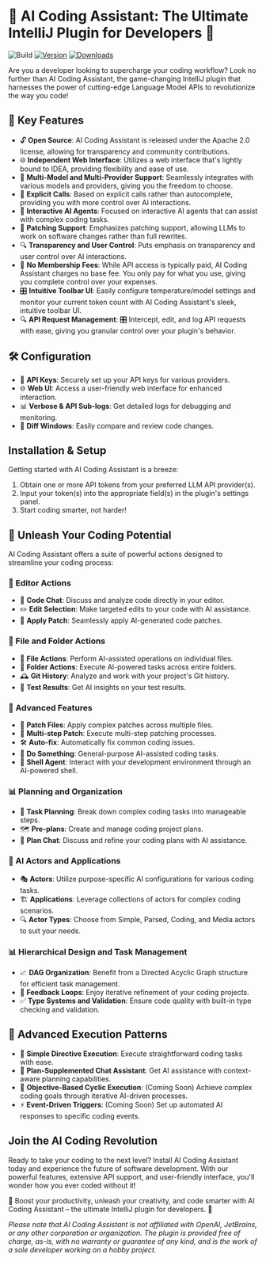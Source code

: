 # 🚀 AI Coding Assistant: The Ultimate IntelliJ Plugin for Developers 🌟

![Build](https://github.com/SimiaCryptus/intellij-aicoder/workflows/Build/badge.svg)
[![Version](https://img.shields.io/jetbrains/plugin/v/20724-ai-coding-assistant.svg)](https://plugins.jetbrains.com/plugin/20724-ai-coding-assistant)
[![Downloads](https://img.shields.io/jetbrains/plugin/d/20724-ai-coding-assistant.svg)](https://plugins.jetbrains.com/plugin/20724-ai-coding-assistant)

<!-- Plugin description -->

Are you a developer looking to supercharge your coding workflow? Look no further than AI Coding Assistant, the
game-changing IntelliJ plugin that harnesses the power of cutting-edge Language Model APIs to revolutionize the way you
code!


## 🌟 Key Features

* 🔓 **Open Source**: AI Coding Assistant is released under the Apache 2.0 license, allowing for transparency and community contributions.
* 🌐 **Independent Web Interface**: Utilizes a web interface that's lightly bound to IDEA, providing flexibility and ease of use.
* 🔀 **Multi-Model and Multi-Provider Support**: Seamlessly integrates with various models and providers, giving you the freedom to choose.
* 🎯 **Explicit Calls**: Based on explicit calls rather than autocomplete, providing you with more control over AI interactions.
* 🤖 **Interactive AI Agents**: Focused on interactive AI agents that can assist with complex coding tasks.
* 🔧 **Patching Support**: Emphasizes patching support, allowing LLMs to work on software changes rather than full rewrites.
* 🔍 **Transparency and User Control**: Puts emphasis on transparency and user control over AI interactions.
* 💸 **No Membership Fees**: While API access is typically paid, AI Coding Assistant charges no base fee. You only pay
  for what you use, giving you complete control over your expenses.
* 🎛️ **Intuitive Toolbar UI**: Easily configure temperature/model settings and monitor your current token count with AI
  Coding Assistant's sleek, intuitive toolbar UI.
* 🔍 **API Request Management**: 🎛️ Intercept, edit, and log API requests with ease, giving you granular control over your
  plugin's behavior.


## 🛠️ Configuration

* 🔑 **API Keys**: Securely set up your API keys for various providers.
* 🌐 **Web UI**: Access a user-friendly web interface for enhanced interaction.
* 📊 **Verbose & API Sub-logs**: Get detailed logs for debugging and monitoring.
* 🔄 **Diff Windows**: Easily compare and review code changes.


## **Installation & Setup**

Getting started with AI Coding Assistant is a breeze:

1. Obtain one or more API tokens from your preferred LLM API provider(s).
2. Input your token(s) into the appropriate field(s) in the plugin's settings panel.
3. Start coding smarter, not harder!

## 🚀 Unleash Your Coding Potential

AI Coding Assistant offers a suite of powerful actions designed to streamline your coding process:

### 📝 Editor Actions
* 💬 **Code Chat**: Discuss and analyze code directly in your editor.
* ✏️ **Edit Selection**: Make targeted edits to your code with AI assistance.
* 🔄 **Apply Patch**: Seamlessly apply AI-generated code patches.

### 📁 File and Folder Actions
* 📄 **File Actions**: Perform AI-assisted operations on individual files.
* 📂 **Folder Actions**: Execute AI-powered tasks across entire folders.
* 🕰️ **Git History**: Analyze and work with your project's Git history.
* 🧪 **Test Results**: Get AI insights on your test results.

### 🔬 Advanced Features
* 🔧 **Patch Files**: Apply complex patches across multiple files.
* 🔄 **Multi-step Patch**: Execute multi-step patching processes.
* 🛠️ **Auto-fix**: Automatically fix common coding issues.
* 🚀 **Do Something**: General-purpose AI-assisted coding tasks.
* 🐚 **Shell Agent**: Interact with your development environment through an AI-powered shell.

### 📊 Planning and Organization
* 📅 **Task Planning**: Break down complex coding tasks into manageable steps.
* 🗺️ **Pre-plans**: Create and manage coding project plans.
* 💬 **Plan Chat**: Discuss and refine your coding plans with AI assistance.

### 🧠 AI Actors and Applications
* 🎭 **Actors**: Utilize purpose-specific AI configurations for various coding tasks.
* 🏗️ **Applications**: Leverage collections of actors for complex coding scenarios.
* 🔍 **Actor Types**: Choose from Simple, Parsed, Coding, and Media actors to suit your needs.

### 📊 Hierarchical Design and Task Management
* 📈 **DAG Organization**: Benefit from a Directed Acyclic Graph structure for efficient task management.
* 🔄 **Feedback Loops**: Enjoy iterative refinement of your coding projects.
* ✅ **Type Systems and Validation**: Ensure code quality with built-in type checking and validation.

## 🚀 Advanced Execution Patterns

* 🎯 **Simple Directive Execution**: Execute straightforward coding tasks with ease.
* 💬 **Plan-Supplemented Chat Assistant**: Get AI assistance with context-aware planning capabilities.
* 🔄 **Objective-Based Cyclic Execution**: (Coming Soon) Achieve complex coding goals through iterative AI-driven processes.
* ⚡ **Event-Driven Triggers**: (Coming Soon) Set up automated AI responses to specific coding events.

## **Join the AI Coding Revolution**

Ready to take your coding to the next level? Install AI Coding Assistant today and experience the future of software
development. With our powerful features, extensive API support, and user-friendly interface, you'll wonder how you ever
coded without it!

🚀 Boost your productivity, unleash your creativity, and code smarter with AI Coding Assistant – the ultimate IntelliJ
plugin for developers. 🌟

*Please note that AI Coding Assistant is not affiliated with OpenAI, JetBrains, or any other corporation or
organization. The plugin is provided free of charge, as-is, with no warranty or guarantee of any kind, and is the work
of a sole developer working on a hobby project.*

<!-- Plugin description end -->
